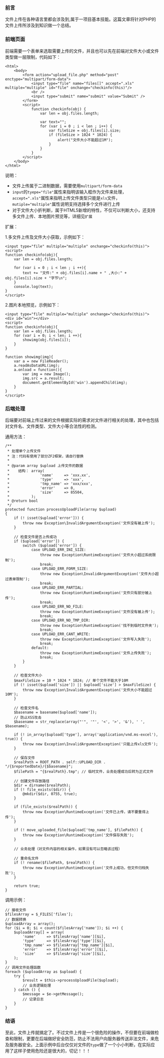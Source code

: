 ### 前言

文件上传在各种语言里都会涉及到,属于一项目基本技能。这篇文章将针对PHP的文件上传所涉及到知识做一个总结。

### 前端页面

前端需要一个表单来选取需要上传的文件，并且也可以先在前端对文件大小或文件类型做一层限制，代码如下：

    <html>
        <body>
            <form action="upload_file.php" method="post" enctype="multipart/form-data">
                <input type="file" name="files[]" accept=".xls" multiple="multiple" id="file" onchange="checkinfo(this)"/> 
                <br />
                <input type="submit" name="submit" value="Submit" />
            </form>
            <script>
                function checkinfo(obj) {
                    var len = obj.files.length;
                
                    var text="";
                    for (var i = 0 ; i < len ; i++) {
                        var fileSize = obj.files[i].size;
                        if (fileSize > 1024 * 1024) {
                            alert("文件大小不能超过1M");
                        }
                    }
                }
            </script>
        </body>
    </html>

说明：

* 文件上传属于二进制数据，需要使用`multipart/form-data`
* `input`的`tyepe="file"`属性来指明该输入框作为文件来处理，`accept=".xls"`属性来指明上传文件类型只能是`xls`文件，`mutiple="multiple"`属性说明支持选择多个文件进行上传
* 对于文件大小折判断，属于HTML5新增的特性，不仅可以判断大小，还支持多文件上传、本地图片预览等，详细见`扩展`

扩展：

1.多文件上传及文件大小获取，示例如下：

    <input type="file" multiple="multiple" onchange="checkinfo(this)">
    <script>
    function checkinfo(obj){
        var len = obj.files.length;
    
        for (var i = 0 ; i < len ; i ++){
            text += "文件:" + obj.files[i].name + " ,大小:" + obj.files[i].size + "字节\n";
        }
        console.log(text);
    }
    </script>

2.图片本地预览，示例如下：

    <input type="file" multiple="multiple" onchange="checkinfo(this)">
    <div id="win"></div>
    <script>
    function checkinfo(obj){
        var len = obj.files.length;
        for (var i = 0; i < len; i ++){
            showimg(obj.files[i]);
        }
    }
    
    function showimg(img){
        var a = new FileReader();
        a.readAsDataURL(img);
        a.onload = function(){
            var img = new Image();
            img.src = a.result;
            document.getElementById('win').appendChild(img);
        }
    }
    </script>

### 后端处理

后端要对前端上传过来的文件根据实际的需求对文件进行相关的处理，其中也包括对文件名、文件类型、文件大小等合法性的检测。

通用方法：

    /**
     * 处理单个上传文件
     * 注：代码有使用了部分ZF2框架，请自行替换
     *
     * @param array $upload 上传文件的数据
     *    结构： array(
     *              'name'     => 'xxx.xx',
     *              'type'     => 'xxx',
     *              'tmp_name' => 'xxx/xxx',
     *              'error'    => 0,
     *              'size'     => 85504,
     *          );
     * @return bool
     */
    protected function processUploadFile(array $upload)
    {
        if (! isset($upload['error'])) {
            throw new Exception\InvalidArgumentException('文件没有被上传');
        }

        // 检查文件是否上传成功
        if ($upload['error']) {
            switch ($upload['error']) {
                case UPLOAD_ERR_INI_SIZE:
                    throw new Exception\RuntimeException('文件大小超过系统限制');
                    break;
                case UPLOAD_ERR_FORM_SIZE:
                    throw new Exception\InvalidArgumentException('文件大小超过表单限制');
                    break;
                case UPLOAD_ERR_PARTIAL:
                    throw new Exception\RuntimeException('文件只有部分被上传');
                    break;
                case UPLOAD_ERR_NO_FILE:
                    throw new Exception\RuntimeException('文件没有被上传');
                    break;
                case UPLOAD_ERR_NO_TMP_DIR:
                    throw new Exception\RuntimeException('找不到临时文件夹');
                    break;
                case UPLOAD_ERR_CANT_WRITE:
                    throw new Exception\RuntimeException('文件写入失败');
                    break;
                default:
                    throw new Exception\RuntimeException('文件上传失败');
                    break;
            }
        }

        // 检查文件大小
        $maxFileSize = 10 * 1024 * 1024; // 单个文件不能大于10M
        if (! isset($upload['size']) || $upload['size'] > $maxFileSize) {
            throw new Exception\InvalidArgumentException('文件大小不能超过10M');
        }

        // 检查文件名
        $basename = basename($upload['name']);
        // 防止XSS攻击
        $basename = str_replace(array("'", '"', '<', '>', '&'), ' ', $basename);

        if (! in_array($upload['type'], array('application/vnd.ms-excel'), true)) {
            throw new Exception\InvalidArgumentException('只能上传xls文件');
        }

        // 保存文件
        $realPath = ROOT_PATH . self::UPLOAD_DIR . "/{$reportedDate}/{$basename}";
        $filePath = "{$realPath}.tmp"; // 临时文件，业务处理成功后转为正式文件

        // 创建文件存放路径
        $dir = dirname($realPath);
        if (! file_exists($dir)) {
            @mkdir($dir, 0755, true);
        }

        if (file_exists($realPath)) {
            throw new Exception\RuntimeException('文件已上传，请不要重得上传');
        }

        if (! move_uploaded_file($upload['tmp_name'], $filePath)) {
            throw new Exception\RuntimeException('文件保存失败');
        }

        // 业务处理（对文件内容的相关操作，如果没有可以忽略该过程）

        // 重命名文件
        if (! rename($filePath, $realPath)) {
            throw new Exception\RuntimeException('文件上成功，但文件归档失败');
        }

        return true;
    }

调用示例：

    // 接收文件
    $filesArray = $_FILES['files'];
    // 数据转换
    $uploadArray = array();
    for ($i = 0; $i < count($filesArray['name']); $i ++) {
        $uploadArray[] = array(
            'name'     => $filesArray['name'][$i],
            'type'     => $filesArray['type'][$i],
            'tmp_name' => $filesArray['tmp_name'][$i],
            'error'    => $filesArray['error'][$i],
            'size'     => $filesArray['size'][$i],
        ); 
    }
    // 调用文件处理函数
    foreach ($uploadArray as $upload) {
        try {
            $result = $this->processUploadFile($upload);
            // 业务逻辑处理
        } catch () {
            $message = $e->getMessage();
            // 记录日志
        }
    }

### 结语

至此，文件上传就搞定了。不过文件上传是一个很危险的操作，不但要在前端做检查和限制，更要在后端做好安全防范，防止不法用户向服务器传送非法文件，来危及服务器安全。上面示例中后台仅仅对文件的`type`做了一个小小判断，在实际应用了这样子使用危险还是很大的，切记！！！